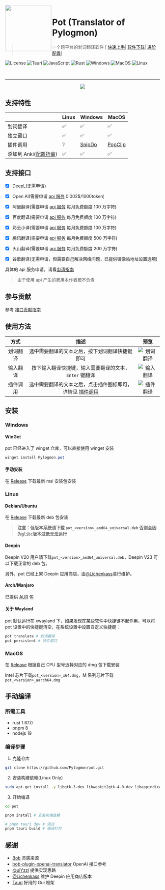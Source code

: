 <img width="150px" src="https://cdn.staticaly.com/gh/Pylogmon/pot/master/public/icon.png" align="left"/>

# Pot (Translator of Pylogmon)

> 一个跨平台的划词翻译软件 [
> [快速上手](https://pot.pylogmon.cn/guide/)|
> [软件下载](https://github.com/Pylogmon/pot/releases)|
> [进阶配置](https://pot.pylogmon.cn/guide/config.html)]

![License](https://img.shields.io/github/license/Pylogmon/pot.svg)
![Tauri](https://img.shields.io/badge/Tauri-1.2.4-blue?logo=tauri)
![JavaScript](https://img.shields.io/badge/-JavaScript-yellow?logo=javascript&logoColor=white)
![Rust](https://img.shields.io/badge/-Rust-orange?logo=rust&logoColor=white)
![Windows](https://img.shields.io/badge/-Windows-blue?logo=windows&logoColor=white)
![MacOS](https://img.shields.io/badge/-macOS-red?&logo=apple&logoColor=white)
![Linux](https://img.shields.io/badge/-Linux-yellow?logo=linux&logoColor=white)

<br/>
<hr/>
<div align="center">
    <img src="https://cdn.staticaly.com/gh/Pylogmon/pot/master/asset/example.png"/>
</div>

## 支持特性

|                                                                         | Linux | Windows                                                            | MacOS                                                              |
| ----------------------------------------------------------------------- | ----- | ------------------------------------------------------------------ | ------------------------------------------------------------------ |
| 划词翻译                                                                | ✅    | ✅                                                                 | ✅                                                                 |
| 独立窗口                                                                | ✅    | ✅                                                                 | ✅                                                                 |
| 插件调用                                                                | ❔    | [SnipDo](https://pot.pylogmon.cn/guide/config.html#snipdo-windows) | [PopClip](https://pot.pylogmon.cn/guide/config.html#popclip-macos) |
| 添加到 Anki([配置指南](https://pot.pylogmon.cn/guide/config.html#anki)) | ✅    | ✅                                                                 | ✅                                                                 |

## 支持接口

-  [x] DeepL(无需申请)

-  [x] Open AI(需要申请 [api 服务](https://pot.pylogmon.cn/guide/api/) 0.002$/1000token)

-  [x] 阿里翻译(需要申请 [api 服务](https://pot.pylogmon.cn/guide/api/) 每月免费额度 100 万字符)

-  [x] 百度翻译(需要申请 [api 服务](https://pot.pylogmon.cn/guide/api/) 每月免费额度 100 万字符)

-  [x] 彩云小译(需要申请 [api 服务](https://pot.pylogmon.cn/guide/api/) 每月免费额度 100 万字符)

-  [x] 腾讯翻译(需要申请 [api 服务](https://pot.pylogmon.cn/guide/api/) 每月免费额度 500 万字符)

-  [x] 火山翻译(需要申请 [api 服务](https://pot.pylogmon.cn/guide/api/) 每月免费额度 200 万字符)

-  [x] 谷歌翻译(无需申请，但需要自己解决网络问题，已提供镜像站地址设置选项)

具体的 api 服务申请，请看[申请指南](https://pot.pylogmon.cn/guide/api/)

> 由于使用 api 产生的费用本作者概不负责

## 参与贡献

参考 [接口贡献指南](./CONTRIBUTING.md)

## 使用方法

|   方式   |                                                                    描述                                                                     |                                       预览                                       |
| :------: | :-----------------------------------------------------------------------------------------------------------------------------------------: | :------------------------------------------------------------------------------: |
| 划词翻译 |                                               选中需要翻译的文本之后，按下划词翻译快捷键即可                                                | ![划词翻译](https://cdn.staticaly.com/gh/Pylogmon/pot/master/asset/example1.gif) |
| 输入翻译 |                                           按下输入翻译快捷键，输入需要翻译的文本，`Enter` 键翻译                                            | ![输入翻译](https://cdn.staticaly.com/gh/Pylogmon/pot/master/asset/example2.gif) |
| 插件调用 | 选中需要翻译的文本之后，点击插件图标即可，详情见 [插件调用](https://pot.pylogmon.cn/guide/config.html#%E6%8F%92%E4%BB%B6%E8%B0%83%E7%94%A8) | ![插件翻译](https://cdn.staticaly.com/gh/Pylogmon/pot/master/asset/example3.gif) |

## 安装

### Windows

#### WinGet

pot 已经进入了 winget 仓库，可以直接使用 winget 安装

```powershell
winget install Pylogmon.pot
```

#### 手动安装

在 [Release](https://github.com/Pylogmon/pot/releases) 下载最新 msi 安装包安装

### Linux

#### Debian/Ubuntu

在 [Release](https://github.com/Pylogmon/pot/releases) 下载最新 deb 包安装

> **注意：低版本系统请下载 `pot_<version>_amd64_universal.deb` 否则会因为`glibc`版本过低无法运行**

#### Deepin

Deepin V20 用户请下载`pot_<version>_amd64_universal.deb`，Deepin V23 可以下载正常的 deb 包。

另外，pot 已经上架 Deepin 应用商店，由[@Lichenkass](https://github.com/Lichenkass)进行维护。

#### Arch/Manjaro

已提供 [AUR](https://aur.archlinux.org/packages?O=0&K=pot-translation) 包

#### 关于 Wayland

pot 默认运行在 xwayland 下，如果发现在某些软件中快捷键不起作用，可以将 pot 设置中的快捷键清空，在系统设置中设置自定义快捷键：

```bash
pot translate # 划词翻译
pot persistent # 独立窗口
```

### MacOS

在 [Release](https://github.com/Pylogmon/pot/releases) 根据自己 CPU 型号选择对应的 dmg 包下载安装

Intel 芯片下载`pot_<version>_x64.dmg`，M 系列芯片下载`pot_<version>_aarch64.dmg`

## 手动编译

### 所需工具

-   rust 1.67.0
-   pnpm 8
-   nodejs 19

### 编译步骤

1. 克隆仓库

```bash
git clone https://github.com/Pylogmon/pot.git
```

2. 安装构建依赖(Linux Only)

```bash
sudo apt-get install -y libgtk-3-dev libwebkit2gtk-4.0-dev libappindicator3-dev librsvg2-dev patchelf
```

3. 开始编译

```bash
cd pot

pnpm install # 安装前端依赖

# pnpm tauri dev # 调试
pnpm tauri build # 编译打包
```

## 感谢

-   [Bob](https://github.com/ripperhe/Bob) 灵感来源
-   [bob-plugin-openai-translator](https://github.com/yetone/bob-plugin-openai-translator) OpenAI 接口参考
-   [@uiYzzi](https://github.com/uiYzzi) 提供实现思路
-   [@Lichenkass](https://github.com/Lichenkass) 维护 Deepin 应用商店版本
-   [Tauri](https://github.com/tauri-apps/tauri) 好用的 Gui 框架
